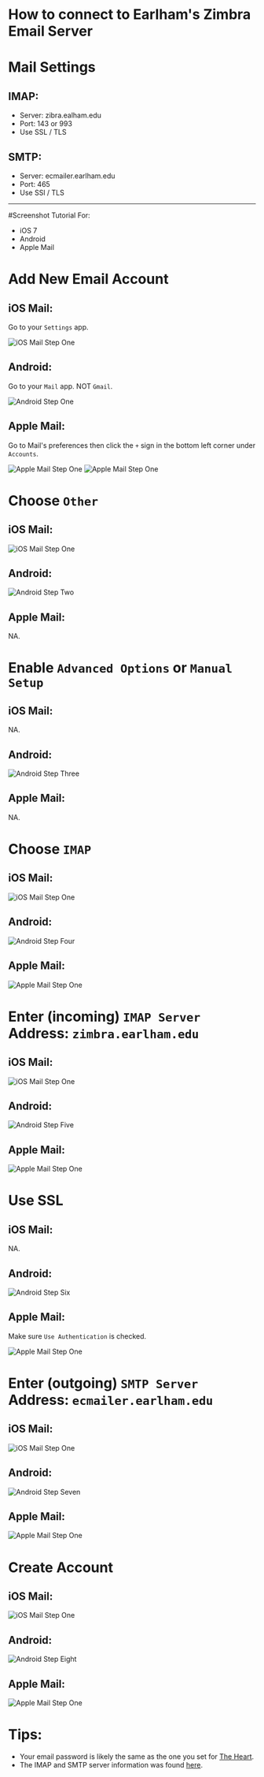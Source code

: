 # How to connect to Earlham's Zimbra Email Server

# Mail Settings
## IMAP:
- Server: zibra.ealham.edu
- Port: 143 or 993
- Use SSL / TLS

## SMTP:
- Server: ecmailer.earlham.edu
- Port: 465
- Use SSl / TLS

---

#Screenshot Tutorial For:
- iOS 7
- Android
- Apple Mail

# Add New Email Account
## iOS Mail: 
Go to your `Settings` app.

![iOS Mail Step One](https://raw.githubusercontent.com/daschwa/ecmail/master/iOS/step1.png)

## Android:
Go to your `Mail` app. NOT `Gmail`.

![Android Step One](https://raw.githubusercontent.com/daschwa/ecmail/master/Android/step1.png)

## Apple Mail:
Go to Mail's preferences then click the `+` sign in the bottom left corner under `Accounts`. 

![Apple Mail Step One](https://raw.githubusercontent.com/daschwa/ecmail/master/Mail/step1.png)  ![Apple Mail Step One](https://raw.githubusercontent.com/daschwa/ecmail/master/Mail/step2.png)

# Choose `Other`
## iOS Mail:
![iOS Mail Step One](https://raw.githubusercontent.com/daschwa/ecmail/master/iOS/step2.png)

## Android: 
![Android Step Two](https://raw.githubusercontent.com/daschwa/ecmail/master/Android/step2.png)

## Apple Mail:
NA.

# Enable `Advanced Options` or `Manual Setup`
## iOS Mail: 
NA.

## Android:
![Android Step Three](https://raw.githubusercontent.com/daschwa/ecmail/master/Android/step3.png)

## Apple Mail:
NA.

# Choose `IMAP`
## iOS Mail:
![iOS Mail Step One](https://raw.githubusercontent.com/daschwa/ecmail/master/iOS/step3.png)

## Android:
![Android Step Four](https://raw.githubusercontent.com/daschwa/ecmail/master/Android/step4.png)

## Apple Mail:
![Apple Mail Step One](https://raw.githubusercontent.com/daschwa/ecmail/master/Mail/step3.png)

# Enter (incoming) `IMAP Server` Address: `zimbra.earlham.edu`
## iOS Mail:
![iOS Mail Step One](https://raw.githubusercontent.com/daschwa/ecmail/master/iOS/step4.png)

## Android:
![Android Step Five](https://raw.githubusercontent.com/daschwa/ecmail/master/Android/step5.png)

## Apple Mail:
![Apple Mail Step One](https://raw.githubusercontent.com/daschwa/ecmail/master/Mail/step3.png)

# Use SSL
## iOS Mail:
NA.

## Android:
![Android Step Six](https://raw.githubusercontent.com/daschwa/ecmail/master/Android/step6.png)

## Apple Mail:
Make sure `Use Authentication` is checked. 

![Apple Mail Step One](https://raw.githubusercontent.com/daschwa/ecmail/master/Mail/step4.png)

# Enter (outgoing) `SMTP Server` Address: `ecmailer.earlham.edu`
## iOS Mail:
![iOS Mail Step One](https://raw.githubusercontent.com/daschwa/ecmail/master/iOS/step4.png)

## Android:
![Android Step Seven](https://raw.githubusercontent.com/daschwa/ecmail/master/Android/step7.png)

## Apple Mail:
![Apple Mail Step One](https://raw.githubusercontent.com/daschwa/ecmail/master/Mail/step4.png)

# Create Account
## iOS Mail:
![iOS Mail Step One](https://raw.githubusercontent.com/daschwa/ecmail/master/iOS/step5.png)

## Android:
![Android Step Eight](https://raw.githubusercontent.com/daschwa/ecmail/master/Android/step8.png)

## Apple Mail:
![Apple Mail Step One](https://raw.githubusercontent.com/daschwa/ecmail/master/Mail/step5.png)

# Tips:
- Your email password is likely the same as the one you set for [The Heart](https://theheart.earlham.edu/cp/home/displaylogin).
- The IMAP and SMTP server information was found [here](http://scs.earlham.edu/zimbra-imap-and-smtp-information).
